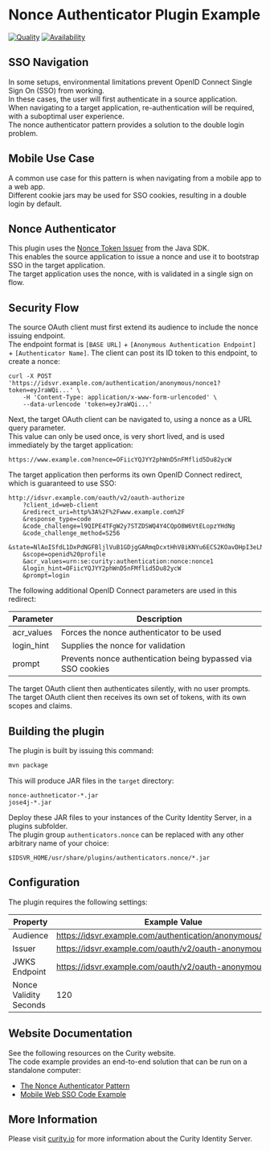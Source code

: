 # Nonce Authenticator Plugin Example

[![Quality](https://img.shields.io/badge/quality-test-yellow)](https://curity.io/resources/code-examples/status/)
[![Availability](https://img.shields.io/badge/availability-source-blue)](https://curity.io/resources/code-examples/status/)

## SSO Navigation

In some setups, environmental limitations prevent OpenID Connect Single Sign On (SSO) from working.\
In these cases, the user will first authenticate in a source application.\
When navigating to a target application, re-authentication will be required, with a suboptimal user experience.\
The nonce authenticator pattern provides a solution to the double login problem.

## Mobile Use Case

A common use case for this pattern is when navigating from a mobile app to a web app.\
Different cookie jars may be used for SSO cookies, resulting in a double login by default.

## Nonce Authenticator

This plugin uses the [Nonce Token Issuer](https://curity.io/docs/idsvr-java-plugin-sdk/latest/se/curity/identityserver/sdk/service/NonceTokenIssuer.html) from the Java SDK.\
This enables the source application to issue a nonce and use it to bootstrap SSO in the target application.\
The target application uses the nonce, with is validated in a single sign on flow.

## Security Flow

The source OAuth client must first extend its audience to include the nonce issuing endpoint.\
The endpoint format is `[BASE URL]` + `[Anonymous Authentication Endpoint]` + `[Authenticator Name]`.
The client can post its ID token to this endpoint, to create a nonce:

```
curl -X POST 'https://idsvr.example.com/authentication/anonymous/nonce1?token=eyJraWQi...' \
    -H 'Content-Type: application/x-www-form-urlencoded' \
    --data-urlencode 'token=eyJraWQi...'
```

Next, the target OAuth client can be navigated to, using a nonce as a URL query parameter.\
This value can only be used once, is very short lived, and is used immediately by the target application:

```text
https://www.example.com?nonce=OFiicYQJYY2phWnD5nFMflid5Du82ycW
```

The target application then performs its own OpenID Connect redirect, which is guaranteed to use SSO:

```text
http://idsvr.example.com/oauth/v2/oauth-authorize
    ?client_id=web-client
    &redirect_uri=http%3A%2F%2Fwww.example.com%2F
    &response_type=code
    &code_challenge=l9QIPE4TFgW2y7STZDSWQ4Y4CQpO8W6VtELopzYHdNg
    &code_challenge_method=S256
    &state=NlAoISfdL1DxPdNGFBljlVuB1GDjgGARmqDcxtHhV8iKNYu6ECS2KOavDHpI3eLN
    &scope=openid%20profile
    &acr_values=urn:se:curity:authentication:nonce:nonce1
    &login_hint=OFiicYQJYY2phWnD5nFMflid5Du82ycW
    &prompt=login
```

The following additional OpenID Connect parameters are used in this redirect:

| Parameter | Description |
| --------- | ----------- |
| acr_values | Forces the nonce authenticator to be used
| login_hint | Supplies the nonce for validation |
| prompt | Prevents nonce authentication being bypassed via SSO cookies |

The target OAuth client then authenticates silently, with no user prompts.\
The target OAuth client then receives its own set of tokens, with its own scopes and claims.

## Building the plugin

The plugin is built by issuing this command:

```bash
mvn package
```

This will produce JAR files in the `target` directory:

```text
nonce-authneticator-*.jar
jose4j-*.jar
```

Deploy these JAR files to your instances of the Curity Identity Server, in a plugins subfolder.\
The plugin group `authenticators.nonce` can be replaced with any other arbitrary name of your choice:

```text
$IDSVR_HOME/usr/share/plugins/authenticators.nonce/*.jar
```

## Configuration

The plugin requires the following settings:

| Property | Example Value |
| -------- | ------------- |
| Audience | https://idsvr.example.com/authentication/anonymous/nonce1
| Issuer | https://idsvr.example.com/oauth/v2/oauth-anonymous
| JWKS Endpoint | https://idsvr.example.com/oauth/v2/oauth-anonymous/jwks
| Nonce Validity Seconds | 120 |

## Website Documentation

See the following resources on the Curity website.\
The code example provides an end-to-end solution that can be run on a standalone computer:

- [The Nonce Authenticator Pattern](https://curity.io/resources/learn/nonce-authenticator-pattern)
- [Mobile Web SSO Code Example](https://curity.io/resources/learn/mobile-web-sso)

## More Information

Please visit [curity.io](https://curity.io/) for more information about the Curity Identity Server.
